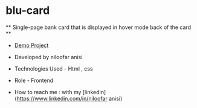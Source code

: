 # blu-card


** Single-page bank card that is displayed in hover mode  back of the card **

- [Demo Project]()

- Developed by niloofar anisi 

- Technologies Used - Html , css

- Role - Frontend

- How to reach me : with my  [linkedin](https://www.linkedin.com/in/niloofar anisi)
